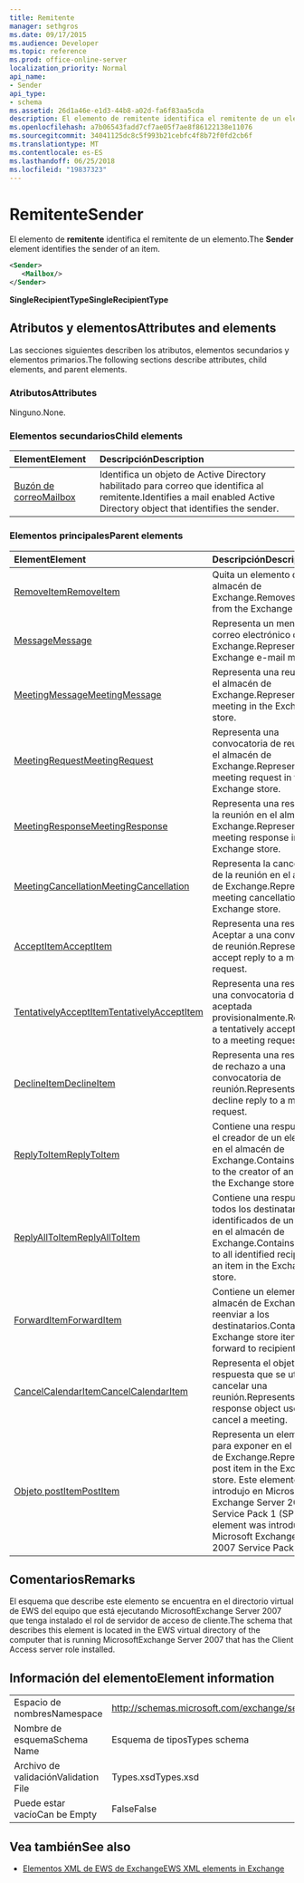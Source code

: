 ```yaml
---
title: Remitente
manager: sethgros
ms.date: 09/17/2015
ms.audience: Developer
ms.topic: reference
ms.prod: office-online-server
localization_priority: Normal
api_name:
- Sender
api_type:
- schema
ms.assetid: 26d1a46e-e1d3-44b8-a02d-fa6f83aa5cda
description: El elemento de remitente identifica el remitente de un elemento.
ms.openlocfilehash: a7b06543fadd7cf7ae05f7ae8f86122138e11076
ms.sourcegitcommit: 34041125dc8c5f993b21cebfc4f8b72f0fd2cb6f
ms.translationtype: MT
ms.contentlocale: es-ES
ms.lasthandoff: 06/25/2018
ms.locfileid: "19837323"
---
```

# <a name="sender"></a><span data-ttu-id="c554a-103">Remitente</span><span class="sxs-lookup"><span data-stu-id="c554a-103">Sender</span></span>

<span data-ttu-id="c554a-104">El elemento de **remitente** identifica el remitente de un elemento.</span><span class="sxs-lookup"><span data-stu-id="c554a-104">The **Sender** element identifies the sender of an item.</span></span> 
  
```xml
<Sender>
   <Mailbox/>
</Sender>
```

 <span data-ttu-id="c554a-105">**SingleRecipientType**</span><span class="sxs-lookup"><span data-stu-id="c554a-105">**SingleRecipientType**</span></span>
## <a name="attributes-and-elements"></a><span data-ttu-id="c554a-106">Atributos y elementos</span><span class="sxs-lookup"><span data-stu-id="c554a-106">Attributes and elements</span></span>

<span data-ttu-id="c554a-107">Las secciones siguientes describen los atributos, elementos secundarios y elementos primarios.</span><span class="sxs-lookup"><span data-stu-id="c554a-107">The following sections describe attributes, child elements, and parent elements.</span></span>
  
### <a name="attributes"></a><span data-ttu-id="c554a-108">Atributos</span><span class="sxs-lookup"><span data-stu-id="c554a-108">Attributes</span></span>

<span data-ttu-id="c554a-109">Ninguno.</span><span class="sxs-lookup"><span data-stu-id="c554a-109">None.</span></span>
  
### <a name="child-elements"></a><span data-ttu-id="c554a-110">Elementos secundarios</span><span class="sxs-lookup"><span data-stu-id="c554a-110">Child elements</span></span>

|<span data-ttu-id="c554a-111">**Element**</span><span class="sxs-lookup"><span data-stu-id="c554a-111">**Element**</span></span>|<span data-ttu-id="c554a-112">**Descripción**</span><span class="sxs-lookup"><span data-stu-id="c554a-112">**Description**</span></span>|
|:-----|:-----|
|[<span data-ttu-id="c554a-113">Buzón de correo</span><span class="sxs-lookup"><span data-stu-id="c554a-113">Mailbox</span></span>](mailbox.md) <br/> |<span data-ttu-id="c554a-114">Identifica un objeto de Active Directory habilitado para correo que identifica al remitente.</span><span class="sxs-lookup"><span data-stu-id="c554a-114">Identifies a mail enabled Active Directory object that identifies the sender.</span></span>  <br/> |
   
### <a name="parent-elements"></a><span data-ttu-id="c554a-115">Elementos principales</span><span class="sxs-lookup"><span data-stu-id="c554a-115">Parent elements</span></span>

|<span data-ttu-id="c554a-116">**Element**</span><span class="sxs-lookup"><span data-stu-id="c554a-116">**Element**</span></span>|<span data-ttu-id="c554a-117">**Descripción**</span><span class="sxs-lookup"><span data-stu-id="c554a-117">**Description**</span></span>|
|:-----|:-----|
|[<span data-ttu-id="c554a-118">RemoveItem</span><span class="sxs-lookup"><span data-stu-id="c554a-118">RemoveItem</span></span>](removeitem.md) <br/> |<span data-ttu-id="c554a-119">Quita un elemento desde el almacén de Exchange.</span><span class="sxs-lookup"><span data-stu-id="c554a-119">Removes an item from the Exchange store.</span></span>  <br/> |
|[<span data-ttu-id="c554a-120">Message</span><span class="sxs-lookup"><span data-stu-id="c554a-120">Message</span></span>](message-ex15websvcsotherref.md) <br/> |<span data-ttu-id="c554a-121">Representa un mensaje de correo electrónico de Exchange.</span><span class="sxs-lookup"><span data-stu-id="c554a-121">Represents an Exchange e-mail message.</span></span>  <br/> |
|[<span data-ttu-id="c554a-122">MeetingMessage</span><span class="sxs-lookup"><span data-stu-id="c554a-122">MeetingMessage</span></span>](meetingmessage.md) <br/> |<span data-ttu-id="c554a-123">Representa una reunión en el almacén de Exchange.</span><span class="sxs-lookup"><span data-stu-id="c554a-123">Represents a meeting in the Exchange store.</span></span>  <br/> |
|[<span data-ttu-id="c554a-124">MeetingRequest</span><span class="sxs-lookup"><span data-stu-id="c554a-124">MeetingRequest</span></span>](meetingrequest.md) <br/> |<span data-ttu-id="c554a-125">Representa una convocatoria de reunión en el almacén de Exchange.</span><span class="sxs-lookup"><span data-stu-id="c554a-125">Represents a meeting request in the Exchange store.</span></span>  <br/> |
|[<span data-ttu-id="c554a-126">MeetingResponse</span><span class="sxs-lookup"><span data-stu-id="c554a-126">MeetingResponse</span></span>](meetingresponse.md) <br/> |<span data-ttu-id="c554a-127">Representa una respuesta a la reunión en el almacén de Exchange.</span><span class="sxs-lookup"><span data-stu-id="c554a-127">Represents a meeting response in the Exchange store.</span></span>  <br/> |
|[<span data-ttu-id="c554a-128">MeetingCancellation</span><span class="sxs-lookup"><span data-stu-id="c554a-128">MeetingCancellation</span></span>](meetingcancellation.md) <br/> |<span data-ttu-id="c554a-129">Representa la cancelación de la reunión en el almacén de Exchange.</span><span class="sxs-lookup"><span data-stu-id="c554a-129">Represents a meeting cancellation in the Exchange store.</span></span>  <br/> |
|[<span data-ttu-id="c554a-130">AcceptItem</span><span class="sxs-lookup"><span data-stu-id="c554a-130">AcceptItem</span></span>](acceptitem.md) <br/> |<span data-ttu-id="c554a-131">Representa una respuesta a Aceptar a una convocatoria de reunión.</span><span class="sxs-lookup"><span data-stu-id="c554a-131">Represents an accept reply to a meeting request.</span></span>  <br/> |
|[<span data-ttu-id="c554a-132">TentativelyAcceptItem</span><span class="sxs-lookup"><span data-stu-id="c554a-132">TentativelyAcceptItem</span></span>](tentativelyacceptitem.md) <br/> |<span data-ttu-id="c554a-133">Representa una respuesta a una convocatoria de reunión aceptada provisionalmente.</span><span class="sxs-lookup"><span data-stu-id="c554a-133">Represents a tentatively accepted reply to a meeting request.</span></span>  <br/> |
|[<span data-ttu-id="c554a-134">DeclineItem</span><span class="sxs-lookup"><span data-stu-id="c554a-134">DeclineItem</span></span>](declineitem.md) <br/> |<span data-ttu-id="c554a-135">Representa una respuesta de rechazo a una convocatoria de reunión.</span><span class="sxs-lookup"><span data-stu-id="c554a-135">Represents a decline reply to a meeting request.</span></span>  <br/> |
|[<span data-ttu-id="c554a-136">ReplyToItem</span><span class="sxs-lookup"><span data-stu-id="c554a-136">ReplyToItem</span></span>](replytoitem.md) <br/> |<span data-ttu-id="c554a-137">Contiene una respuesta para el creador de un elemento en el almacén de Exchange.</span><span class="sxs-lookup"><span data-stu-id="c554a-137">Contains a reply to the creator of an item in the Exchange store.</span></span>  <br/> |
|[<span data-ttu-id="c554a-138">ReplyAllToItem</span><span class="sxs-lookup"><span data-stu-id="c554a-138">ReplyAllToItem</span></span>](replyalltoitem.md) <br/> |<span data-ttu-id="c554a-139">Contiene una respuesta para todos los destinatarios identificados de un elemento en el almacén de Exchange.</span><span class="sxs-lookup"><span data-stu-id="c554a-139">Contains a reply to all identified recipients of an item in the Exchange store.</span></span>  <br/> |
|[<span data-ttu-id="c554a-140">ForwardItem</span><span class="sxs-lookup"><span data-stu-id="c554a-140">ForwardItem</span></span>](forwarditem.md) <br/> |<span data-ttu-id="c554a-141">Contiene un elemento del almacén de Exchange reenviar a los destinatarios.</span><span class="sxs-lookup"><span data-stu-id="c554a-141">Contains an Exchange store item to forward to recipients.</span></span>  <br/> |
|[<span data-ttu-id="c554a-142">CancelCalendarItem</span><span class="sxs-lookup"><span data-stu-id="c554a-142">CancelCalendarItem</span></span>](cancelcalendaritem.md) <br/> |<span data-ttu-id="c554a-143">Representa el objeto de respuesta que se utiliza para cancelar una reunión.</span><span class="sxs-lookup"><span data-stu-id="c554a-143">Represents the response object used to cancel a meeting.</span></span>  <br/> |
|[<span data-ttu-id="c554a-144">Objeto postItem</span><span class="sxs-lookup"><span data-stu-id="c554a-144">PostItem</span></span>](postitem.md) <br/> |<span data-ttu-id="c554a-145">Representa un elemento para exponer en el almacén de Exchange.</span><span class="sxs-lookup"><span data-stu-id="c554a-145">Represents a post item in the Exchange store.</span></span> <span data-ttu-id="c554a-146">Este elemento se introdujo en Microsoft Exchange Server 2007 Service Pack 1 (SP1).</span><span class="sxs-lookup"><span data-stu-id="c554a-146">This element was introduced in Microsoft Exchange Server 2007 Service Pack 1 (SP1).</span></span>  <br/> |
   
## <a name="remarks"></a><span data-ttu-id="c554a-147">Comentarios</span><span class="sxs-lookup"><span data-stu-id="c554a-147">Remarks</span></span>

<span data-ttu-id="c554a-148">El esquema que describe este elemento se encuentra en el directorio virtual de EWS del equipo que está ejecutando MicrosoftExchange Server 2007 que tenga instalado el rol de servidor de acceso de cliente.</span><span class="sxs-lookup"><span data-stu-id="c554a-148">The schema that describes this element is located in the EWS virtual directory of the computer that is running MicrosoftExchange Server 2007 that has the Client Access server role installed.</span></span>
  
## <a name="element-information"></a><span data-ttu-id="c554a-149">Información del elemento</span><span class="sxs-lookup"><span data-stu-id="c554a-149">Element information</span></span>

|||
|:-----|:-----|
|<span data-ttu-id="c554a-150">Espacio de nombres</span><span class="sxs-lookup"><span data-stu-id="c554a-150">Namespace</span></span>  <br/> |http://schemas.microsoft.com/exchange/services/2006/types  <br/> |
|<span data-ttu-id="c554a-151">Nombre de esquema</span><span class="sxs-lookup"><span data-stu-id="c554a-151">Schema Name</span></span>  <br/> |<span data-ttu-id="c554a-152">Esquema de tipos</span><span class="sxs-lookup"><span data-stu-id="c554a-152">Types schema</span></span>  <br/> |
|<span data-ttu-id="c554a-153">Archivo de validación</span><span class="sxs-lookup"><span data-stu-id="c554a-153">Validation File</span></span>  <br/> |<span data-ttu-id="c554a-154">Types.xsd</span><span class="sxs-lookup"><span data-stu-id="c554a-154">Types.xsd</span></span>  <br/> |
|<span data-ttu-id="c554a-155">Puede estar vacío</span><span class="sxs-lookup"><span data-stu-id="c554a-155">Can be Empty</span></span>  <br/> |<span data-ttu-id="c554a-156">False</span><span class="sxs-lookup"><span data-stu-id="c554a-156">False</span></span>  <br/> |
   
## <a name="see-also"></a><span data-ttu-id="c554a-157">Vea también</span><span class="sxs-lookup"><span data-stu-id="c554a-157">See also</span></span>



- [<span data-ttu-id="c554a-158">Elementos XML de EWS de Exchange</span><span class="sxs-lookup"><span data-stu-id="c554a-158">EWS XML elements in Exchange</span></span>](ews-xml-elements-in-exchange.md)


